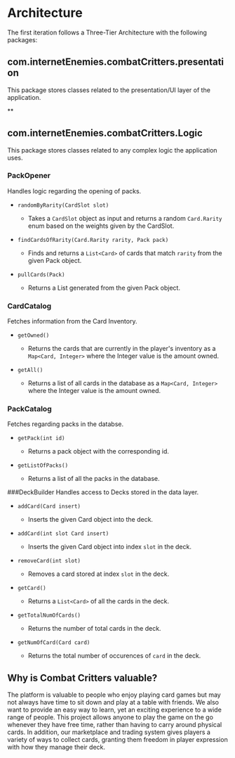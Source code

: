 # Architecture 

The first iteration follows a Three-Tier Architecture with the following packages:

## com.internetEnemies.combatCritters.presentation

This package stores classes related to the presentation/UI layer of the application.

**




## com.internetEnemies.combatCritters.Logic

This package stores classes related to any complex logic the application uses.

### **PackOpener**
Handles logic regarding the opening of packs.
- `randomByRarity(CardSlot slot)`
    * Takes a `CardSlot` object as input and returns a random `Card.Rarity` enum based on the weights given by the CardSlot.

- `findCardsOfRarity(Card.Rarity rarity, Pack pack)`
    * Finds and returns a `List<Card>` of cards that match `rarity` from the given Pack object.

- `pullCards(Pack)`
    * Returns a List<Card> generated from the given Pack object.

### **CardCatalog**
Fetches information from the Card Inventory.
- `getOwned()`
    * Returns the cards that are currently in the player's inventory as a `Map<Card, Integer>` where the Integer value is the amount owned.

- `getAll()`
    * Returns a list of all cards in the database as a `Map<Card, Integer>` where the Integer value is the amount owned.

### **PackCatalog**
Fetches regarding packs in the databse.
- `getPack(int id)`
    * Returns a pack object with the corresponding id.
    
- `getListOfPacks()`
    * Returns a list of all the packs in the database.

###DeckBuilder
Handles access to Decks stored in the data layer.
- `addCard(Card insert)`
    * Inserts the given Card object into the deck.

- `addCard(int slot Card insert)`
    * Inserts the given Card object into index `slot` in the deck.

- `removeCard(int slot)`
    * Removes a card stored at index `slot` in the deck.

- `getCard()`
    * Returns a `List<Card>` of all the cards in the deck.

- `getTotalNumOfCards()`
    * Returns the number of total cards in the deck.

- `getNumOfCard(Card card)`
    * Returns the total number of occurences of `card` in the deck.




    

## Why is Combat Critters valuable?

The platform is valuable to people who enjoy playing card games but may not always have time to sit down and play at a table with friends. We also want to provide an easy way to learn, yet an exciting experience to a wide range of people. This project allows anyone to play the game on the go whenever they have free time, rather than having to carry around physical cards. In addition, our marketplace and trading system gives players a variety of ways to collect cards, granting them freedom in player expression with how they manage their deck.


